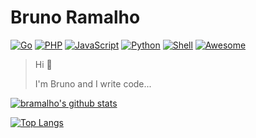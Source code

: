 # Bruno Ramalho

[![Go](https://img.shields.io/badge/Go-135%20commits-9cf.svg)](https://github.com/bramalho/bramalho)
[![PHP](https://img.shields.io/badge/PHP-98%20commits-blue.svg)](https://github.com/bramalho/bramalho)
[![JavaScript](https://img.shields.io/badge/JavaScript-76%20commits-orange.svg)](https://github.com/bramalho/bramalho)
[![Python](https://img.shields.io/badge/Python-31%20commits-yellow.svg)](https://github.com/bramalho/bramalho)
[![Shell](https://img.shields.io/badge/Shell-45%20commits-lightgrey.svg)](https://github.com/bramalho/bramalho)
[![Awesome](https://cdn.rawgit.com/sindresorhus/awesome/d7305f38d29fed78fa85652e3a63e154dd8e8829/media/badge.svg)](https://github.com/bramalho/bramalho)

> Hi 👋
>
> I'm Bruno and I write code...

[![bramalho's github stats](https://github-readme-stats.vercel.app/api?username=bramalho&show_icons=true&count_private=true)](https://github.com/bramalho/bramalho)

[![Top Langs](https://github-readme-stats.vercel.app/api/top-langs/?username=bramalho&layout=compact)](https://github.com/bramalho/bramalho)
